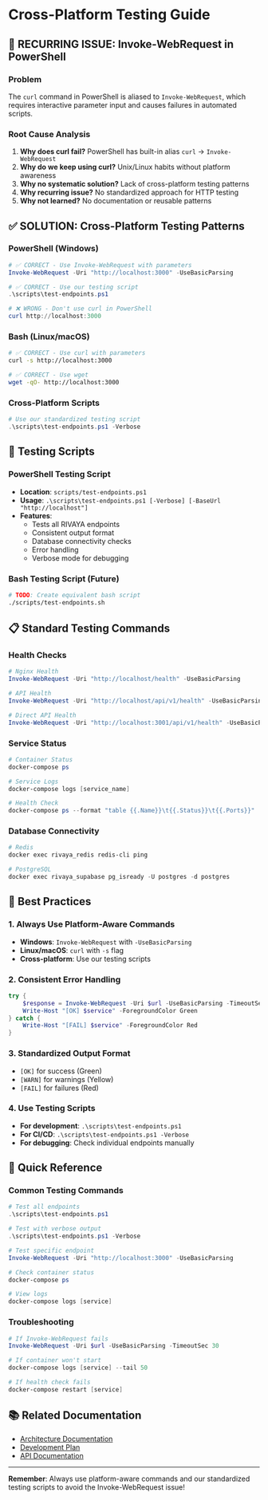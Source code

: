 # Cross-Platform Testing Guide

## 🚨 **RECURRING ISSUE: Invoke-WebRequest in PowerShell**

### **Problem**
The `curl` command in PowerShell is aliased to `Invoke-WebRequest`, which requires interactive parameter input and causes failures in automated scripts.

### **Root Cause Analysis**
1. **Why does curl fail?** PowerShell has built-in alias `curl` → `Invoke-WebRequest`
2. **Why do we keep using curl?** Unix/Linux habits without platform awareness
3. **Why no systematic solution?** Lack of cross-platform testing patterns
4. **Why recurring issue?** No standardized approach for HTTP testing
5. **Why not learned?** No documentation or reusable patterns

## ✅ **SOLUTION: Cross-Platform Testing Patterns**

### **PowerShell (Windows)**
```powershell
# ✅ CORRECT - Use Invoke-WebRequest with parameters
Invoke-WebRequest -Uri "http://localhost:3000" -UseBasicParsing

# ✅ CORRECT - Use our testing script
.\scripts\test-endpoints.ps1

# ❌ WRONG - Don't use curl in PowerShell
curl http://localhost:3000
```

### **Bash (Linux/macOS)**
```bash
# ✅ CORRECT - Use curl with parameters
curl -s http://localhost:3000

# ✅ CORRECT - Use wget
wget -qO- http://localhost:3000
```

### **Cross-Platform Scripts**
```powershell
# Use our standardized testing script
.\scripts\test-endpoints.ps1 -Verbose
```

## 🔧 **Testing Scripts**

### **PowerShell Testing Script**
- **Location**: `scripts/test-endpoints.ps1`
- **Usage**: `.\scripts\test-endpoints.ps1 [-Verbose] [-BaseUrl "http://localhost"]`
- **Features**:
  - Tests all RIVAYA endpoints
  - Consistent output format
  - Database connectivity checks
  - Error handling
  - Verbose mode for debugging

### **Bash Testing Script (Future)**
```bash
# TODO: Create equivalent bash script
./scripts/test-endpoints.sh
```

## 📋 **Standard Testing Commands**

### **Health Checks**
```powershell
# Nginx Health
Invoke-WebRequest -Uri "http://localhost/health" -UseBasicParsing

# API Health
Invoke-WebRequest -Uri "http://localhost/api/v1/health" -UseBasicParsing

# Direct API Health
Invoke-WebRequest -Uri "http://localhost:3001/api/v1/health" -UseBasicParsing
```

### **Service Status**
```powershell
# Container Status
docker-compose ps

# Service Logs
docker-compose logs [service_name]

# Health Check
docker-compose ps --format "table {{.Name}}\t{{.Status}}\t{{.Ports}}"
```

### **Database Connectivity**
```powershell
# Redis
docker exec rivaya_redis redis-cli ping

# PostgreSQL
docker exec rivaya_supabase pg_isready -U postgres -d postgres
```

## 🎯 **Best Practices**

### **1. Always Use Platform-Aware Commands**
- **Windows**: `Invoke-WebRequest` with `-UseBasicParsing`
- **Linux/macOS**: `curl` with `-s` flag
- **Cross-platform**: Use our testing scripts

### **2. Consistent Error Handling**
```powershell
try {
    $response = Invoke-WebRequest -Uri $url -UseBasicParsing -TimeoutSec 10
    Write-Host "[OK] $service" -ForegroundColor Green
} catch {
    Write-Host "[FAIL] $service" -ForegroundColor Red
}
```

### **3. Standardized Output Format**
- `[OK]` for success (Green)
- `[WARN]` for warnings (Yellow)
- `[FAIL]` for failures (Red)

### **4. Use Testing Scripts**
- **For development**: `.\scripts\test-endpoints.ps1`
- **For CI/CD**: `.\scripts\test-endpoints.ps1 -Verbose`
- **For debugging**: Check individual endpoints manually

## 🚀 **Quick Reference**

### **Common Testing Commands**
```powershell
# Test all endpoints
.\scripts\test-endpoints.ps1

# Test with verbose output
.\scripts\test-endpoints.ps1 -Verbose

# Test specific endpoint
Invoke-WebRequest -Uri "http://localhost:3000" -UseBasicParsing

# Check container status
docker-compose ps

# View logs
docker-compose logs [service]
```

### **Troubleshooting**
```powershell
# If Invoke-WebRequest fails
Invoke-WebRequest -Uri $url -UseBasicParsing -TimeoutSec 30

# If container won't start
docker-compose logs [service] --tail 50

# If health check fails
docker-compose restart [service]
```

## 📚 **Related Documentation**
- [Architecture Documentation](./ARCHITECTURE.md)
- [Development Plan](./DEVELOPMENT_PLAN.md)
- [API Documentation](./API_DOCUMENTATION.md)

---

**Remember**: Always use platform-aware commands and our standardized testing scripts to avoid the Invoke-WebRequest issue!
